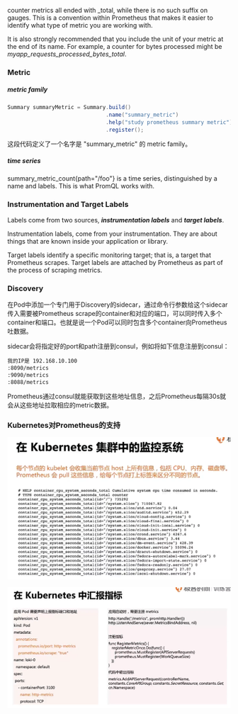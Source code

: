 counter metrics all ended with _total, while there is no such suffix on gauges. This is a convention within Prometheus that makes it easier to identify what type of metric you are working with.

It is also strongly recommended that you include the unit of your metric at the end of its name. For example, a counter for bytes processed might be *myapp_requests_processed_bytes_total*.

### Metric

##### metric family

```java
Summary summaryMetric = Summary.build()
                               .name("summary_metric")
                               .help("study prometheus summary metric")
                               .register();
```

这段代码定义了一个名字是 "summary_metric" 的 metric family。

##### time series

summary_metric_count{path="/foo"} is a time series, distinguished by a name and labels. This is what PromQL works with. 

### Instrumentation and Target Labels

Labels come from two sources, ***instrumentation labels*** and ***target labels***.

Instrumentation labels, come from your instrumentation. They are about things that are known inside your application or library.

Target labels identify a specific monitoring target; that is, a target that Prometheus scrapes. Target labels are attached by Prometheus as part of the process of scraping metrics.

### Discovery

在Pod中添加一个专门用于Discovery的sidecar，通过命令行参数给这个sidecar传入需要被Prometheus scrape的container和对应的端口，可以同时传入多个container和端口。也就是说一个Pod可以同时包含多个container向Prometheus吐数据。

sidecar会将指定好的port和path注册到consul，例如将如下信息注册到consul：

```
我的IP是 192.168.10.100
:8090/metrics
:9090/metrics
:8088/metrics
```

Prometheus通过consul就能获取到这些地址信息，之后Prometheus每隔30s就会从这些地址拉取相应的metric数据。



### Kubernetes对Prometheus的支持

![image-20230910223357336](.\image\image-20230910223357336.png)

![image-20230910223510618](.\image\image-20230910223510618.png)
